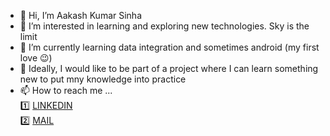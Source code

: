 - 👋 Hi, I’m Aakash Kumar Sinha   
- 👀 I’m interested in learning and exploring new technologies. Sky is the limit
- 🌱 I’m currently learning data integration and sometimes android (my first love 😉)
- 💞️ Ideally, I would like to be part of a project where I can learn something new to put mny knowledge into practice  
- 📫 How to reach me ...  
       1️⃣   [LINKEDIN](https://www.linkedin.com/in/sinha-aakash-kumar/)  
       2️⃣   [MAIL](mailto:aakashgoingto99@gmail.com)

<!---
1HazArd1/1HazArd1 is a ✨ special ✨ repository because its `README.md` (this file) appears on your GitHub profile.
You can click the Preview link to take a look at your changes.
--->

